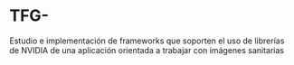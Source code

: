 # TFG-
Estudio e implementación de frameworks que soporten el uso de librerías de NVIDIA de una aplicación orientada a trabajar con imágenes sanitarias
